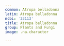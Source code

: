 ```yaml
---
common: Atropa belladonna
latin: Atropa belladonna
ncbi: '33113'
title: Atropa belladonna
group: Plants and Fungi
image: .na.character

---
```


